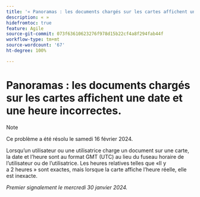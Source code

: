 ```yaml
---
title: '« Panoramas : les documents chargés sur les cartes affichent une date et une heure incorrectes. »'
description: « »
hidefromtoc: true
feature: Agile
source-git-commit: 073f63610623276f978d15b22cf4a8f294fab44f
workflow-type: tm+mt
source-wordcount: '67'
ht-degree: 100%

---
```



# Panoramas : les documents chargés sur les cartes affichent une date et une heure incorrectes.

>[!NOTE]
>
>Ce problème a été résolu le samedi 16 février 2024.

Lorsqu’un utilisateur ou une utilisatrice charge un document sur une carte, la date et l’heure sont au format GMT (UTC) au lieu du fuseau horaire de l’utilisateur ou de l’utilisatrice. Les heures relatives telles que «Il y a 2 heures » sont exactes, mais lorsque la carte affiche l’heure réelle, elle est inexacte.

_Premier signalement le mercredi 30 janvier 2024._
